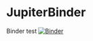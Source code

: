 # JupiterBinder
Binder test
[![Binder](https://mybinder.org/badge_logo.svg)](https://mybinder.org/v2/gh/dschacon/JupiterBinder/master)
